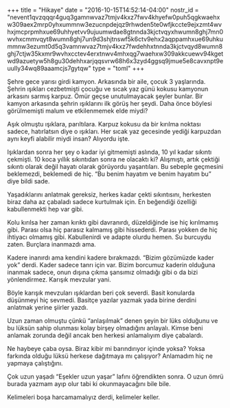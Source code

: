 +++
title = "Hikaye"
date = "2016-10-15T14:52:14-04:00"
nostr_id = "nevent1qvzqqqr4guq3gamnwvaz7tmjv4kxz7fwv4khyefw0puh5qgkwaehxw309aex2mrp0yhxummnw3ezucnpdejqz9rhwden5te0wfjkccte9ejxzmt4wvhxjmcprpmhxue69uhhyetvv9ujuumwdae8gtnnda3kjctvqyxhwumn8ghj7mn0wvhxcmmvqyt8wumn8ghj7un9d3shjtnswf5k6ctv9ehx2aqppamhxue69uhkummnw3ezumt0d5q3vamnwvaz7tmjv4kxz7fwdehhxtnnda3kjctvqyd8wumn8ghj7ctjw35kxmr9wvhxcctev4erxtnwv4mhxqg7waehxw309akkcuewv94kgetwd9azuetyw5h8gu30dehhxarjqqsvrw68h6x3zyd4ggsq9jmue5e8cavxnpt9euully34wq89aaamcjs7gytqw"
type = "toml"
+++

Şehre gece yarısı girdi kamyon. Arkasında bir aile, çocuk 3 yaşlarında. Şehrin ışıkları cezbetmişti çocuğu ve sıcak yaz günü kokusu kamyonun arkasını sarmış karpuz. Ömür geçse unutulmayacak şeyler bunlar. Bir kamyon arkasında şehrin ışıklarını ilk görüş her şeydi. Daha önce böylesi görülmemişti malum ve etkilenmemek elde miydi?

Aşık olmuştu ışıklara, parıltılara. Karpuz kokusu da bir kırılma noktası sadece, hatırlatsın diye o ışıkları. Her sıcak yaz gecesinde yediği karpuzdan aynı keyfi alabilir miydi insan? Alıyordu işte.

Işıklardan sonra her şey o kadar iyi gitmemişti aslında, 10 yıl kadar sıkıntı çekmişti. 10 koca yıllık sıkıntıdan sonra ne olacaktı ki? Alışmıştı, artık çektiği sıkıntı olarak değil hayatı olarak görüyordu yaşantıları. Bu sebeple geçmesini beklemezdi, beklemedi de hiç.
“Bu benim hayatım ve benim hayatım bu” diye bildi sade.

Yaşadıklarını anlatmak gereksiz, herkes kadar çekti sıkıntısını, herkesten biraz daha az çabaladı sadece kurtulmak için. En beğendiği özelliği kabullenmekti hep var gibi.

Kolu kırılsa her zaman kırıktı gibi davranırdı, düzeldiğinde ise hiç kırılmamış gibi. Parası olsa hiç parasız kalmamış gibi hissederdi. Parası yokken de hiç ihtiyacı olmamış gibi. Kabullenirdi ve adapte olurdu hemen. Su burcuydu zaten. Burçlara inanmazdı ama.

Kadere inanırdı ama kendini kadere bırakmazdı. “Bizim gözümüzde kader yok” derdi. Kader sadece tanrı için var. Bizim borcumuz kaderin olduğuna inanmak sadece, onun dışına çıkma şansımız olmadığı gibi o da bizi yönlendirmez. Karışık mevzular yani.

Böyle karışık mevzuları ışıklardan beri çok severdi. Basit konularda düşünmeyi hiç sevmedi. Basitçe yazılar yazmak yada birine derdini anlatmak yerine şiirler yazdı.

Uzun zaman olmuştu çünkü “anlaşılmak” denen şeyin bir lüks olduğunu ve bu lüksün sahip olunması kolay birşey olmadığını anlayalı. Kimse beni anlamak zorunda değil ancak ben herkesi anlamalıyım diye çabalardı.

Ne haybeye çaba oysa. Biraz kibir mi barındırıyor içinde yoksa? Yoksa farkında olduğu lüksü herkese dağıtmaya mı çalışıyor? Anlamadım hiç ne yapmaya çalıştığını.

Çok uzun yaşadı “Eşekler uzun yaşar” lafını öğrendikten sonra. O uzun ömrü burada yazmam ayıp olur tabi ki okunmayacağını bile bile.

Kelimeleri boşa harcamamalıyız derdi, kelimeler keller.
